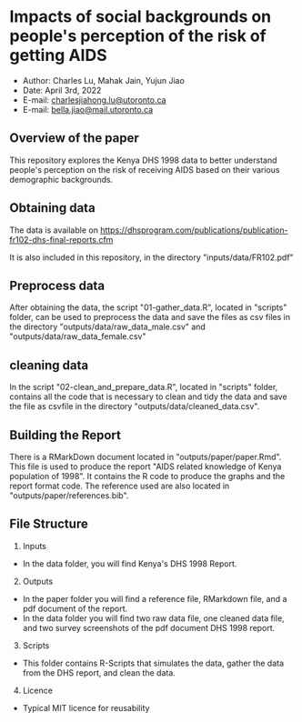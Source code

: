 # Impacts of social backgrounds on people's perception of the risk of getting AIDS

- Author: Charles Lu, Mahak Jain, Yujun Jiao
- Date: April 3rd, 2022
- E-mail: charlesjiahong.lu@utoronto.ca
- E-mail: bella.jiao@mail.utoronto.ca

## Overview of the paper

This repository explores the Kenya DHS 1998 data to better understand people's perception on the risk of receiving AIDS based on their various demographic backgrounds.

## Obtaining data

The data is available on https://dhsprogram.com/publications/publication-fr102-dhs-final-reports.cfm

It is also included in this repository, in the directory "inputs/data/FR102.pdf"

## Preprocess data

After obtaining the data, the script "01-gather_data.R", located in "scripts" folder, can be used to preprocess the data and save the files as csv files in the directory "outputs/data/raw_data_male.csv" and "outputs/data/raw_data_female.csv"

## cleaning data

In the script "02-clean_and_prepare_data.R", located in "scripts" folder, contains all the code that is necessary to clean and tidy the data and save the file as csvfile in the directory "outputs/data/cleaned_data.csv". 


## Building the Report

There is a RMarkDown document located in "outputs/paper/paper.Rmd". This file is used to produce the report "AIDS related knowledge of Kenya population of 1998". It contains the R code to produce the graphs and the report format code. The reference used are also located in "outputs/paper/references.bib".


## File Structure

1. Inputs
- In the data folder, you will find Kenya's DHS 1998 Report.

2. Outputs
- In the paper folder you will find a reference file, RMarkdown file, and a pdf document of the report.
- In the data folder you will find two raw data file, one cleaned data file, and two survey screenshots of the pdf document DHS 1998 report.

3. Scripts
- This folder contains R-Scripts that simulates the data, gather the data from the DHS report, and clean the data.

4. Licence
- Typical MIT licence for reusability



